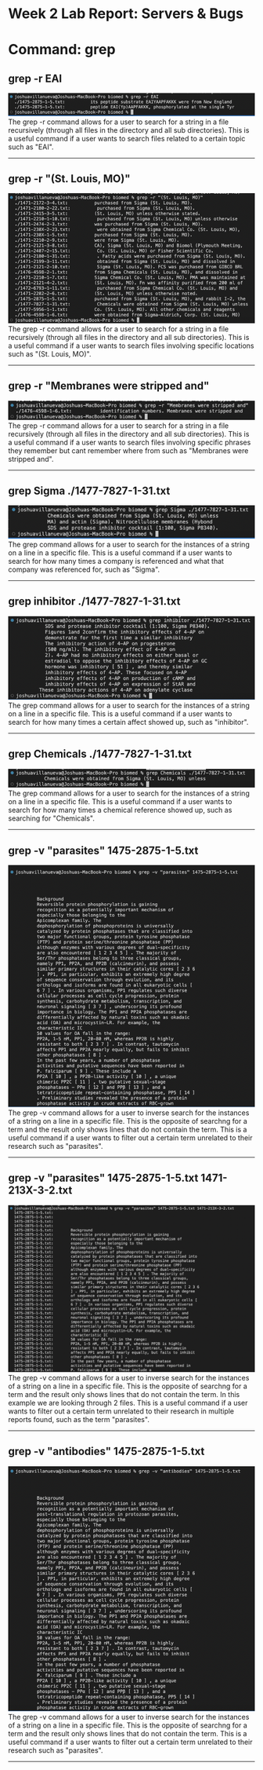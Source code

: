 # Week 2 Lab Report: Servers & Bugs
# Command: grep


## grep -r EAI
 ![Example1.1](Lab3-img/Lab3.1.1.png)
  The grep -r command allows for a user to search for a string in a file recursively (through all files in the directory and all sub directories). This is a useful command if a user wants to search files related to a certain topic such as "EAI". 

---


## grep -r "(St. Louis, MO)"
 ![Example1.2](Lab3-img/Lab3.1.2.png)
   The grep -r command allows for a user to search for a string in a file recursively (through all files in the directory and all sub directories). This is a useful command if a user wants to search files involving specific locations such as "(St. Louis, MO)".

---


## grep -r "Membranes were stripped and"
 ![Example1.3](Lab3-img/Lab3.1.3.png)
   The grep -r command allows for a user to search for a string in a file recursively (through all files in the directory and all sub directories). This is a useful command if a user wants to search files involving specific phrases they remember but cant remember where from such as "Membranes were stripped and".

---


## grep Sigma ./1477-7827-1-31.txt
 ![Example2.1](Lab3-img/Lab3.2.1.png)
    The grep command allows for a user to search for the instances of a string on a line in a specific file. This is a useful command if a user wants to search for how many times a company is referenced and what that company was referenced for, such as "Sigma".

---


## grep inhibitor ./1477-7827-1-31.txt
 ![Example2.2](Lab3-img/Lab3.2.2.png)
     The grep command allows for a user to search for the instances of a string on a line in a specific file. This is a useful command if a user wants to search for how many times a certain affect showed up, such as "inhibitor".

---


## grep Chemicals ./1477-7827-1-31.txt
 ![Example2.3](Lab3-img/Lab3.2.3.png)
      The grep command allows for a user to search for the instances of a string on a line in a specific file. This is a useful command if a user wants to search for how many times a chemical reference showed up, such as searching for "Chemicals".

---


## grep -v "parasites" 1475-2875-1-5.txt
 ![Example3.1](Lab3-img/Lab3.3.1.png)
      The grep -v command allows for a user to inverse search for the instances of a string on a line in a specific file. This is the opposite of searchng for a term and the result only shows lines that do not contain the term. This is a useful command if a user wants to filter out a certain term unrelated to their research such as "parasites".

---


## grep -v "parasites" 1475-2875-1-5.txt 1471-213X-3-2.txt
 ![Example3.2](Lab3-img/Lab3.3.2.png)
       The grep -v command allows for a user to inverse search for the instances of a string on a line in a specific file. This is the opposite of searchng for a term and the result only shows lines that do not contain the term. In this example we are looking through 2 files. This is a useful command if a user wants to filter out a certain term unrelated to their research in multiple reports found, such as the term "parasites".

---


## grep -v "antibodies" 1475-2875-1-5.txt
 ![Example3.3](Lab3-img/Lab3.3.3.png)
       The grep -v command allows for a user to inverse search for the instances of a string on a line in a specific file. This is the opposite of searchng for a term and the result only shows lines that do not contain the term. This is a useful command if a user wants to filter out a certain term unrelated to their research such as "parasites".
       
---